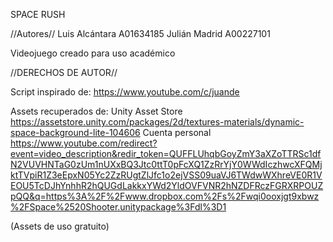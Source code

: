 SPACE RUSH

//Autores//
Luis Alcántara A01634185
Julián Madrid A00227101

Videojuego creado para uso académico

//DERECHOS DE AUTOR//

Script inspirado de:
https://www.youtube.com/c/juande

Assets recuperados de:
Unity Asset Store
https://assetstore.unity.com/packages/2d/textures-materials/dynamic-space-background-lite-104606
Cuenta personal
https://www.youtube.com/redirect?event=video_description&redir_token=QUFFLUhqbGoyZmY3aXZoTTRSc1dfN2VUVHNTaG0zUm1nUXxBQ3Jtc0ttT0pFcXQ1ZzRrYjY0WWdIczhwcXFQMjktTVpiR1Z3eEpxN05Yc2ZzRUgtZlJfc1o2ejVSS09uaVJ6TWdwWXhreVE0R1VEOU5TcDJhYnhhR2hQUGdLakkxYWd2YldOVFVNR2hNZDFRczFGRXRPOUZpQQ&q=https%3A%2F%2Fwww.dropbox.com%2Fs%2Fwqi0ooxjgt9xbwz%2FSpace%2520Shooter.unitypackage%3Fdl%3D1 

(Assets de uso gratuito)